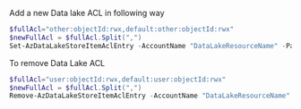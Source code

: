 Add a new Data lake ACL in following way

``` PowerShell
$fullAcl="other:objectId:rwx,default:other:objectId:rwx"
$newFullAcl = $fullAcl.Split(",")
Set-AzDataLakeStoreItemAclEntry -AccountName "DataLakeResourceName" -Path / -Acl $newFullAcl -Recurse -ShowProgress -Verbose
```

To remove Data Lake ACL
``` Powershell
$fullAcl="user:objectId:rwx,default:user:objectId:rwx"
$newFullAcl = $fullAcl.Split(",")
Remove-AzDataLakeStoreItemAclEntry -AccountName "DataLakeResourceName" -Path / -Acl $newFullAcl -Recurse -ShowProgress -Verbose
```
